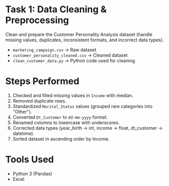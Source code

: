 # Task 1: Data Cleaning & Preprocessing

Clean and prepare the Customer Personality Analysis dataset (handle missing values, duplicates, inconsistent formats, and incorrect data types).

- `marketing_campaign.csv` → Raw dataset
- `customer_personality_cleaned.csv` → Cleaned dataset
- `clean_customer_data.py` → Python code used for cleaning

# Steps Performed
1. Checked and filled missing values in `Income` with median.  
2. Removed duplicate rows.  
3. Standardized `Marital_Status` values (grouped rare categories into "Other").  
4. Converted `Dt_Customer` to `dd-mm-yyyy` format.  
5. Renamed columns to lowercase with underscores.  
6. Corrected data types (year_birth → int, income → float, dt_customer → datetime).  
7. Sorted dataset in ascending order by Income.  

# Tools Used
- Python 3 (Pandas)
- Excel 
